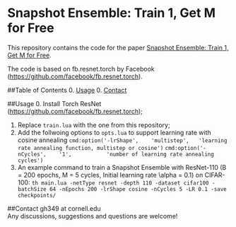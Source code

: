 # Snapshot Ensemble: Train 1, Get M for Free
This repository contains the code for the paper [Snapshot Ensemble: Train 1, Get M for Free](http://openreview.net/pdf?id=BJYwwY9ll). 


The code is based on fb.resnet.torch by Facebook (https://github.com/facebook/fb.resnet.torch).


##Table of Contents
0. [Usage](#usage)
0. [Contact](#contact)

##Usage 
0. Install Torch ResNet (https://github.com/facebook/fb.resnet.torch);
1. Replace ```train.lua``` with the one from this repository;
2. Add the follwoing options to ```opts.lua``` to support learning rate with cosine annealing
  ```cmd:option('-lrShape',    'multistep',   'learning rate annealing function, multistep or cosine')```
  ```cmd:option('-nCycles',    '1',           'number of learning rate annealing cycles')```
3. An example command to train a Snapshot Ensemble with ResNet-110 (B = 200 epochs, M = 5 cycles, Initial learning rate \alpha = 0.1) on CIFAR-100:
```th main.lua -netType resnet -depth 110 -dataset cifar100 -batchSize 64 -nEpochs 200 -lrShape cosine -nCycles 5 -LR 0.1 -save checkpoints/```


##Contact
gh349 at cornell.edu   
Any discussions, suggestions and questions are welcome!






